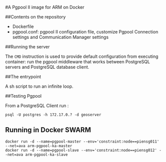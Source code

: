 #A Pgpool II image for ARM on Docker

##Contents on the repository

- Dockerfile
- pgpool.conf: pgpool II configuration file, customize Pgpool Connection settings and Communication Manager settings

##Running the server

The `CMD` instruction is used to provide default configuration from executing container: run the pgpool middleware that works between PostgreSQL servers and PostgreSQL database client.

##The entrypoint

A sh script to run an infinite loop.

##Testing Pgpool

From a PostgreSQL Client run :

    psql -U postgres -h 172.17.0.? -d geoserver

## Running in Docker SWARM

    docker run -d --name=pgpool-master --env='constraint:node==piensg011' --net=ava arm-pgpool-ka-master
    docker run -d --name=pgpool-slave --env='constraint:node==piensg012' --net=ava arm-pgpool-ka-slave
